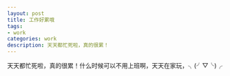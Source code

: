 ```yaml
---
layout: post
title: 工作好累哦
tags:
- work
categories: work
description: 天天都忙死啦，真的很累！
---
```

天天都忙死啦，真的很累！什么时候可以不用上班啊，天天在家玩，╮(╯▽╰)╭

